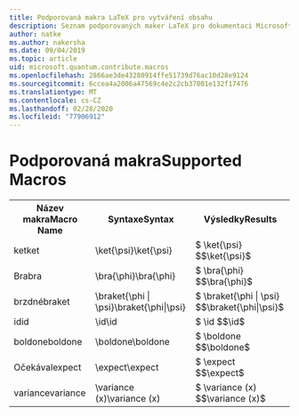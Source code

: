 ```yaml
---
title: Podporovaná makra LaTeX pro vytváření obsahu
description: Seznam podporovaných maker LaTeX pro dokumentaci Microsoft Quantum Development Kit.
author: natke
ms.author: nakersha
ms.date: 09/04/2019
ms.topic: article
uid: microsoft.quantum.contribute.macros
ms.openlocfilehash: 2866ae3de43280914ffe51739d76ac10d28e9124
ms.sourcegitcommit: 6ccea4a2006a47569c4e2c2cb37001e132f17476
ms.translationtype: MT
ms.contentlocale: cs-CZ
ms.lasthandoff: 02/28/2020
ms.locfileid: "77906912"
---
```

# <a name="supported-macros"></a><span data-ttu-id="8bbfa-103">Podporovaná makra</span><span class="sxs-lookup"><span data-stu-id="8bbfa-103">Supported Macros</span></span>

<table>
<tr><th><span data-ttu-id="8bbfa-104">Název makra</span><span class="sxs-lookup"><span data-stu-id="8bbfa-104">Macro Name</span></span></th><th><span data-ttu-id="8bbfa-105">Syntaxe</span><span class="sxs-lookup"><span data-stu-id="8bbfa-105">Syntax</span></span></th><th><span data-ttu-id="8bbfa-106">Výsledky</span><span class="sxs-lookup"><span data-stu-id="8bbfa-106">Results</span></span></th></tr>
<tr><td><span data-ttu-id="8bbfa-107">ket</span><span class="sxs-lookup"><span data-stu-id="8bbfa-107">ket</span></span></td><td><span data-ttu-id="8bbfa-108">\ket{\psi}</span><span class="sxs-lookup"><span data-stu-id="8bbfa-108">\ket{\psi}</span></span></td><td><span data-ttu-id="8bbfa-109">$ \ket{\psi} $</span><span class="sxs-lookup"><span data-stu-id="8bbfa-109">$\ket{\psi}$</span></span></td></tr>
<tr><td><span data-ttu-id="8bbfa-110">Bra</span><span class="sxs-lookup"><span data-stu-id="8bbfa-110">bra</span></span></td><td><span data-ttu-id="8bbfa-111">\bra{\phi}</span><span class="sxs-lookup"><span data-stu-id="8bbfa-111">\bra{\phi}</span></span></td><td><span data-ttu-id="8bbfa-112">$ \bra{\phi} $</span><span class="sxs-lookup"><span data-stu-id="8bbfa-112">$\bra{\phi}$</span></span></td></tr>
<tr><td><span data-ttu-id="8bbfa-113">brzdné</span><span class="sxs-lookup"><span data-stu-id="8bbfa-113">braket</span></span></td><td><span data-ttu-id="8bbfa-114">\braket{\phi | \psi}</span><span class="sxs-lookup"><span data-stu-id="8bbfa-114">\braket{\phi|\psi}</span></span></td><td><span data-ttu-id="8bbfa-115">$ \braket{\phi | \psi} $</span><span class="sxs-lookup"><span data-stu-id="8bbfa-115">$\braket{\phi|\psi}$</span></span></td></tr>
<tr><td><span data-ttu-id="8bbfa-116">id</span><span class="sxs-lookup"><span data-stu-id="8bbfa-116">id</span></span></td><td><span data-ttu-id="8bbfa-117">\id</span><span class="sxs-lookup"><span data-stu-id="8bbfa-117">\id</span></span></td><td><span data-ttu-id="8bbfa-118">$ \id $</span><span class="sxs-lookup"><span data-stu-id="8bbfa-118">$\id$</span></span></td></tr>
<tr><td><span data-ttu-id="8bbfa-119">boldone</span><span class="sxs-lookup"><span data-stu-id="8bbfa-119">boldone</span></span></td><td><span data-ttu-id="8bbfa-120">\boldone</span><span class="sxs-lookup"><span data-stu-id="8bbfa-120">\boldone</span></span></td><td><span data-ttu-id="8bbfa-121">$ \boldone $</span><span class="sxs-lookup"><span data-stu-id="8bbfa-121">$\boldone$</span></span></td></tr>
<tr><td><span data-ttu-id="8bbfa-122">Očekával</span><span class="sxs-lookup"><span data-stu-id="8bbfa-122">expect</span></span></td><td><span data-ttu-id="8bbfa-123">\expect</span><span class="sxs-lookup"><span data-stu-id="8bbfa-123">\expect</span></span></td><td><span data-ttu-id="8bbfa-124">$ \expect $</span><span class="sxs-lookup"><span data-stu-id="8bbfa-124">$\expect$</span></span></td></tr>
<tr><td><span data-ttu-id="8bbfa-125">variance</span><span class="sxs-lookup"><span data-stu-id="8bbfa-125">variance</span></span></td><td><span data-ttu-id="8bbfa-126">\variance (x)</span><span class="sxs-lookup"><span data-stu-id="8bbfa-126">\variance (x)</span></span></td><td><span data-ttu-id="8bbfa-127">$ \variance (x) $</span><span class="sxs-lookup"><span data-stu-id="8bbfa-127">$\variance (x)$</span></span></td></tr>
</table>